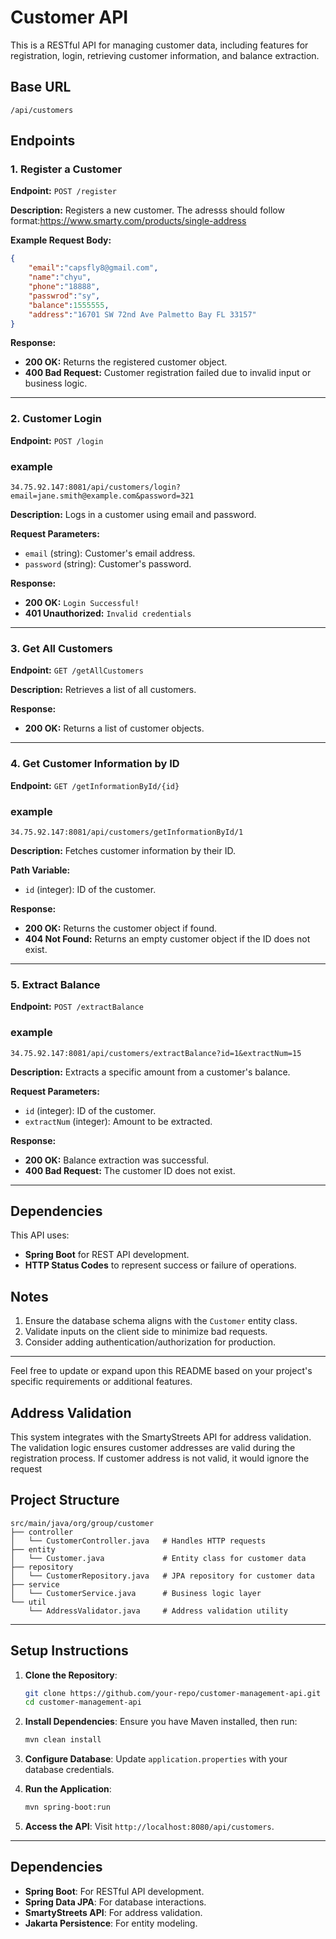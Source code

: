 

# Customer API

This is a RESTful API for managing customer data, including features for registration, login, retrieving customer information, and balance extraction.

## Base URL

```
/api/customers
```

## Endpoints

### 1. Register a Customer

**Endpoint:**
 `POST /register`

**Description:**
 Registers a new customer. The adresss should follow format:https://www.smarty.com/products/single-address

**Example Request Body:**

```json
{
    "email":"capsfly8@gmail.com",
    "name":"chyu",
    "phone":"18888",
    "passwrod":"sy",
    "balance":1555555,
    "address":"16701 SW 72nd Ave Palmetto Bay FL 33157"
}
```

**Response:**

- **200 OK:** Returns the registered customer object.
- **400 Bad Request:** Customer registration failed due to invalid input or business logic.

------

### 2. Customer Login

**Endpoint:**
 `POST /login`

### example

`34.75.92.147:8081/api/customers/login?email=jane.smith@example.com&password=321`

**Description:**
 Logs in a customer using email and password.

**Request Parameters:**

- `email` (string): Customer's email address.
- `password` (string): Customer's password.

**Response:**

- **200 OK:** `Login Successful!`
- **401 Unauthorized:** `Invalid credentials`

------

### 3. Get All Customers

**Endpoint:**
 `GET /getAllCustomers`

**Description:**
 Retrieves a list of all customers.

**Response:**

- **200 OK:** Returns a list of customer objects.

------

### 4. Get Customer Information by ID

**Endpoint:**
 `GET /getInformationById/{id}`

### example

`34.75.92.147:8081/api/customers/getInformationById/1`

**Description:**
 Fetches customer information by their ID.

**Path Variable:**

- `id` (integer): ID of the customer.

**Response:**

- **200 OK:** Returns the customer object if found.
- **404 Not Found:** Returns an empty customer object if the ID does not exist.

------

### 5. Extract Balance

**Endpoint:**
 `POST /extractBalance`

### example

`34.75.92.147:8081/api/customers/extractBalance?id=1&extractNum=15`

**Description:**
 Extracts a specific amount from a customer's balance.

**Request Parameters:**

- `id` (integer): ID of the customer.
- `extractNum` (integer): Amount to be extracted.

**Response:**

- **200 OK:** Balance extraction was successful.
- **400 Bad Request:** The customer ID does not exist.

------

## Dependencies

This API uses:

- **Spring Boot** for REST API development.
- **HTTP Status Codes** to represent success or failure of operations.

## Notes

1. Ensure the database schema aligns with the `Customer` entity class.
2. Validate inputs on the client side to minimize bad requests.
3. Consider adding authentication/authorization for production.

------

Feel free to update or expand upon this README based on your project's specific requirements or additional features.

## Address Validation

This system integrates with the SmartyStreets API for address validation. The validation logic ensures customer addresses are valid during the registration process.
If customer address is not valid, it would ignore the request


## Project Structure

```
src/main/java/org/group/customer
├── controller
│   └── CustomerController.java   # Handles HTTP requests
├── entity
│   └── Customer.java             # Entity class for customer data
├── repository
│   └── CustomerRepository.java   # JPA repository for customer data
├── service
│   └── CustomerService.java      # Business logic layer
└── util
    └── AddressValidator.java     # Address validation utility
```

---

## Setup Instructions

1. **Clone the Repository**:
   ```bash
   git clone https://github.com/your-repo/customer-management-api.git
   cd customer-management-api
   ```

2. **Install Dependencies**:
   Ensure you have Maven installed, then run:
   ```bash
   mvn clean install
   ```

3. **Configure Database**:
   Update `application.properties` with your database credentials.

4. **Run the Application**:
   ```bash
   mvn spring-boot:run
   ```

5. **Access the API**:
   Visit `http://localhost:8080/api/customers`.

---

## Dependencies

- **Spring Boot**: For RESTful API development.
- **Spring Data JPA**: For database interactions.
- **SmartyStreets API**: For address validation.
- **Jakarta Persistence**: For entity modeling.

